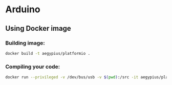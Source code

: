 # Arduino

## Using Docker image

### Building image:

```sh
docker build -t aegypius/platformio .
```

### Compiling your code:

```sh
docker run --privileged -v /dev/bus/usb -v $(pwd):/src -it aegypius/platformio platformio run
```
